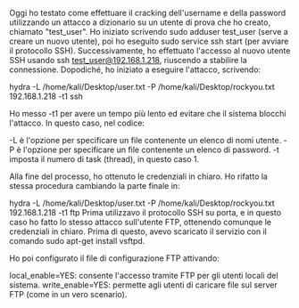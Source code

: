 Oggi ho testato come effettuare il cracking dell'username e della password utilizzando un attacco a dizionario su un utente di prova che ho creato, chiamato "test_user". Ho iniziato scrivendo sudo adduser test_user (serve a creare un nuovo utente), poi ho eseguito sudo service ssh start (per avviare il protocollo SSH). Successivamente, ho effettuato l'accesso al nuovo utente SSH usando ssh test_user@192.168.1.218, riuscendo a stabilire la connessione. Dopodiché, ho iniziato a eseguire l'attacco, scrivendo:

hydra -L /home/kali/Desktop/user.txt -P /home/kali/Desktop/rockyou.txt 192.168.1.218 -t1 ssh

Ho messo -t1 per avere un tempo più lento ed evitare che il sistema blocchi l'attacco. In questo caso, nel codice:

-L è l'opzione per specificare un file contenente un elenco di nomi utente.
-P è l'opzione per specificare un file contenente un elenco di password.
-t imposta il numero di task (thread), in questo caso 1.

Alla fine del processo, ho ottenuto le credenziali in chiaro. Ho rifatto la stessa procedura cambiando la parte finale in:


hydra -L /home/kali/Desktop/user.txt -P /home/kali/Desktop/rockyou.txt 192.168.1.218 -t1 ftp
Prima utilizzavo il protocollo SSH su porta, e in questo caso ho fatto lo stesso attacco sull'utente FTP, ottenendo comunque le credenziali in chiaro. Prima di questo, avevo scaricato il servizio con il comando sudo apt-get install vsftpd.

Ho poi configurato il file di configurazione FTP attivando:

local_enable=YES: consente l'accesso tramite FTP per gli utenti locali del sistema.
write_enable=YES: permette agli utenti di caricare file sul server FTP (come in un vero scenario).
